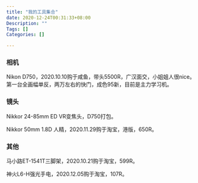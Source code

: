 ```yaml
---
title: "我的工具集合"
date: 2020-12-24T00:31:33+08:00
Description: ""
Tags: []
Categories: []

---
```


### 相机

Nikon D750，2020.10.10购于咸鱼，带头5500R，广汉面交，小姐姐人很nice。
第一台全画幅单反，两万左右的快门，成色95新，目前是主力学习机。

### 镜头

Nikkor 24-85mm ED VR变焦头，D750打包。

Nikkor 50mm 1.8D 人精，2020.11.29购于淘宝，港版，650R。

### 其他

马小路ET-1541T三脚架，2020.10.21购于淘宝，599R。

神火L6-H强光手电，2020.12.05购于淘宝，107R。
